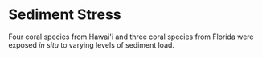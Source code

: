 # Sediment Stress

Four coral species from Hawai'i and three coral species from Florida were exposed _in situ_ to varying levels of sediment load.
